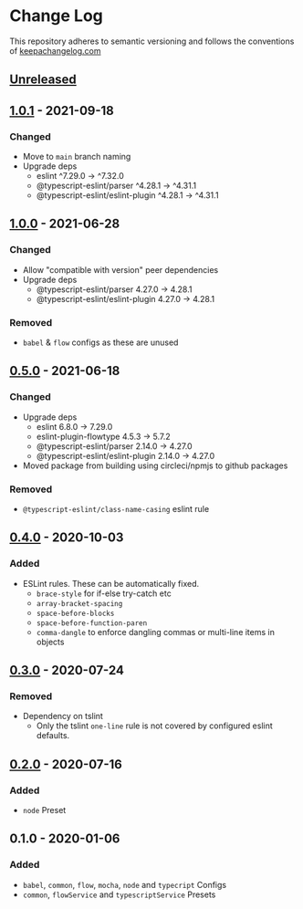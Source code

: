 # Change Log

This repository adheres to semantic versioning and follows the conventions of [keepachangelog.com](http://keepachangelog.com)

## [Unreleased]

## [1.0.1] - 2021-09-18
### Changed
- Move to `main` branch naming
- Upgrade deps
  - eslint                            ^7.29.0  →  ^7.32.0
  - @typescript-eslint/parser         ^4.28.1  →  ^4.31.1
  - @typescript-eslint/eslint-plugin  ^4.28.1  →  ^4.31.1

## [1.0.0] - 2021-06-28
### Changed
- Allow "compatible with version" peer dependencies
- Upgrade deps
  - @typescript-eslint/parser         4.27.0  →  4.28.1
  - @typescript-eslint/eslint-plugin  4.27.0  →  4.28.1

### Removed
- `babel` & `flow` configs as these are unused

## [0.5.0] - 2021-06-18
### Changed
- Upgrade deps
  - eslint                             6.8.0  →  7.29.0
  - eslint-plugin-flowtype             4.5.3  →   5.7.2
  - @typescript-eslint/parser         2.14.0  →  4.27.0
  - @typescript-eslint/eslint-plugin  2.14.0  →  4.27.0
- Moved package from building using circleci/npmjs to github packages

### Removed
- `@typescript-eslint/class-name-casing` eslint rule

## [0.4.0] - 2020-10-03
### Added
- ESLint rules. These can be automatically fixed.
  - `brace-style` for if-else try-catch etc
  - `array-bracket-spacing`
  - `space-before-blocks`
  - `space-before-function-paren`
  - `comma-dangle` to enforce dangling commas or multi-line items in objects

## [0.3.0] - 2020-07-24
### Removed
- Dependency on tslint
  - Only the tslint `one-line` rule is not covered by configured eslint defaults.

## [0.2.0] - 2020-07-16
### Added
- `node` Preset

## 0.1.0 - 2020-01-06
### Added
- `babel`, `common`, `flow`, `mocha`, `node` and `typecript` Configs
- `common`, `flowService` and `typescriptService` Presets

[Unreleased]: https://github.com/danieljimeneznz/eslint-config-spoke/compare/v1.0.1...HEAD
[1.0.1]: https://github.com/danieljimeneznz/eslint-config-spoke/compare/v1.0.0...v1.0.1
[1.0.0]: https://github.com/danieljimeneznz/eslint-config-spoke/compare/v0.5.0...v1.0.0
[0.5.0]: https://github.com/danieljimeneznz/eslint-config-spoke/compare/v0.4.0...v0.5.0
[0.4.0]: https://github.com/danieljimeneznz/eslint-config-spoke/compare/v0.3.0...v0.4.0
[0.3.0]: https://github.com/danieljimeneznz/eslint-config-spoke/compare/v0.2.0...v0.3.0
[0.2.0]: https://github.com/danieljimeneznz/eslint-config-spoke/compare/v0.1.0...v0.2.0
